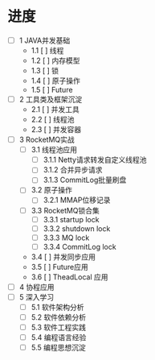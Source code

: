 # 进度
- [ ] 1 JAVA并发基础
  - 1.1 [ ] 线程
  - 1.2 [ ] 内存模型
  - 1.3 [ ] 锁
  - 1.4 [ ] 原子操作
  - 1.5 [ ] Future
- [ ] 2 工具类及框架沉淀
  - 2.1 [ ] 并发工具
  - 2.2 [ ] 线程池
  - 2.3 [ ] 并发容器
- [ ] 3 RocketMQ实战
  - [ ] 3.1 线程池应用
    - [ ] 3.1.1 Netty请求转发自定义线程池
    - [ ] 3.1.2 合并异步请求
    - [ ] 3.1.3 CommitLog批量刷盘
  - [ ] 3.2 原子操作
    - [ ] 3.2.1 MMAP位移记录
  - [ ] 3.3 RocketMQ锁合集
    - [ ] 3.3.1 startup lock
    - [ ] 3.3.2 shutdown lock
    - [ ] 3.3.3 MQ lock
    - [ ] 3.3.4 CommitLog lock
  - 3.4 [ ] 并发同步应用
  - 3.5 [ ] Future应用
  - 3.6 [ ] TheadLocal 应用
- [ ] 4 协程应用
- [ ] 5 深入学习
  - [ ] 5.1 软件架构分析
  - [ ] 5.2 软件依赖分析
  - [ ] 5.3 软件工程实践
  - [ ] 5.4 编程语言经验
  - [ ] 5.5 编程思想沉淀

